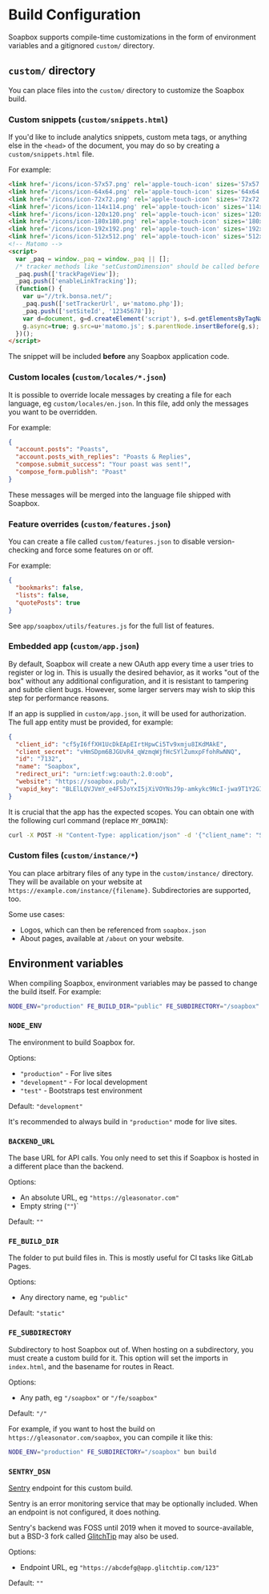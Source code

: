 # Build Configuration

Soapbox supports compile-time customizations in the form of environment variables and a gitignored `custom/` directory.

## `custom/` directory

You can place files into the `custom/` directory to customize the Soapbox build.

### Custom snippets (`custom/snippets.html`)

If you'd like to include analytics snippets, custom meta tags, or anything else in the `<head>` of the document, you may do so by creating a `custom/snippets.html` file.

For example:

```html
<link href='/icons/icon-57x57.png' rel='apple-touch-icon' sizes='57x57'>
<link href='/icons/icon-64x64.png' rel='apple-touch-icon' sizes='64x64'>
<link href='/icons/icon-72x72.png' rel='apple-touch-icon' sizes='72x72'>
<link href='/icons/icon-114x114.png' rel='apple-touch-icon' sizes='114x114'>
<link href='/icons/icon-120x120.png' rel='apple-touch-icon' sizes='120x120'>
<link href='/icons/icon-180x180.png' rel='apple-touch-icon' sizes='180x180'>
<link href='/icons/icon-192x192.png' rel='apple-touch-icon' sizes='192x192'>
<link href='/icons/icon-512x512.png' rel='apple-touch-icon' sizes='512x512'>
<!-- Matomo -->
<script>
  var _paq = window._paq = window._paq || [];
  /* tracker methods like "setCustomDimension" should be called before "trackPageView" */
  _paq.push(['trackPageView']);
  _paq.push(['enableLinkTracking']);
  (function() {
    var u="//trk.bonsa.net/";
    _paq.push(['setTrackerUrl', u+'matomo.php']);
    _paq.push(['setSiteId', '12345678']);
    var d=document, g=d.createElement('script'), s=d.getElementsByTagName('script')[0];
    g.async=true; g.src=u+'matomo.js'; s.parentNode.insertBefore(g,s);
  })();
</script>
```

The snippet will be included **before** any Soapbox application code.

### Custom locales (`custom/locales/*.json`)

It is possible to override locale messages by creating a file for each language, eg `custom/locales/en.json`.
In this file, add only the messages you want to be overridden.

For example:

```json
{
  "account.posts": "Poasts",
  "account.posts_with_replies": "Poasts & Replies",
  "compose.submit_success": "Your poast was sent!",
  "compose_form.publish": "Poast"
}
```

These messages will be merged into the language file shipped with Soapbox.

### Feature overrides (`custom/features.json`)

You can create a file called `custom/features.json` to disable version-checking and force some features on or off.

For example:

```json
{
  "bookmarks": false,
  "lists": false,
  "quotePosts": true
}
```

See `app/soapbox/utils/features.js` for the full list of features.

### Embedded app (`custom/app.json`)

By default, Soapbox will create a new OAuth app every time a user tries to register or log in.
This is usually the desired behavior, as it works "out of the box" without any additional configuration, and it is resistant to tampering and subtle client bugs.
However, some larger servers may wish to skip this step for performance reasons.

If an app is supplied in `custom/app.json`, it will be used for authorization.
The full app entity must be provided, for example:

```json
{
  "client_id": "cf5yI6ffXH1UcDkEApEIrtHpwCi5Tv9xmju8IKdMAkE",
  "client_secret": "vHmSDpm6BJGUvR4_qWzmqWjfHcSYlZumxpFfohRwNNQ",
  "id": "7132",
  "name": "Soapbox",
  "redirect_uri": "urn:ietf:wg:oauth:2.0:oob",
  "website": "https://soapbox.pub/",
  "vapid_key": "BLElLQVJVmY_e4F5JoYxI5jXiVOYNsJ9p-amkykc9NcI-jwa9T1Y2GIbDqbY-HqC6ayPkfW4K4o9vgBFKYmkuS4"
}
```

It is crucial that the app has the expected scopes.
You can obtain one with the following curl command (replace `MY_DOMAIN`):

```sh
curl -X POST -H "Content-Type: application/json" -d '{"client_name": "Soapbox", "redirect_uris": "urn:ietf:wg:oauth:2.0:oob", "scopes": "read write follow push admin", "website": "https://soapbox.pub/"}' "https://MY_DOMAIN.com/api/v1/apps"
```

### Custom files (`custom/instance/*`)

You can place arbitrary files of any type in the `custom/instance/` directory.
They will be available on your website at `https://example.com/instance/{filename}`.
Subdirectories are supported, too.

Some use cases:

- Logos, which can then be referenced from `soapbox.json`
- About pages, available at `/about` on your website.

## Environment variables

When compiling Soapbox, environment variables may be passed to change the build itself.
For example:

```sh
NODE_ENV="production" FE_BUILD_DIR="public" FE_SUBDIRECTORY="/soapbox" bun build
```

### `NODE_ENV`

The environment to build Soapbox for.

Options:

- `"production"` - For live sites
- `"development"` - For local development
- `"test"` - Bootstraps test environment

Default: `"development"`

It's recommended to always build in `"production"` mode for live sites.

### `BACKEND_URL`

The base URL for API calls.
You only need to set this if Soapbox is hosted in a different place than the backend.

Options:

- An absolute URL, eg `"https://gleasonator.com"`
- Empty string (`""`)`

Default: `""`

### `FE_BUILD_DIR`

The folder to put build files in. This is mostly useful for CI tasks like GitLab Pages.

Options:

- Any directory name, eg `"public"`

Default: `"static"`

### `FE_SUBDIRECTORY`

Subdirectory to host Soapbox out of.
When hosting on a subdirectory, you must create a custom build for it.
This option will set the imports in `index.html`, and the basename for routes in React.

Options:

- Any path, eg `"/soapbox"` or `"/fe/soapbox"`

Default: `"/"`

For example, if you want to host the build on `https://gleasonator.com/soapbox`, you can compile it like this:

```sh
NODE_ENV="production" FE_SUBDIRECTORY="/soapbox" bun build
```

### `SENTRY_DSN`

[Sentry](https://sentry.io/) endpoint for this custom build.

Sentry is an error monitoring service that may be optionally included.
When an endpoint is not configured, it does nothing.

Sentry's backend was FOSS until 2019 when it moved to source-available, but a BSD-3 fork called [GlitchTip](https://glitchtip.com/) may also be used.

Options:

- Endpoint URL, eg `"https://abcdefg@app.glitchtip.com/123"`

Default: `""`
